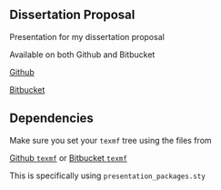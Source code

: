 ## Dissertation Proposal

Presentation for my dissertation proposal

Available on both Github and Bitbucket

[Github](https://github.com/skulumani/dissertation_proposal)

[Bitbucket](https://bitbucket.org/shankarkulumani/dissertation_proposal)

## Dependencies

Make sure you set your `texmf` tree using the files from

[Github `texmf`](https://github.com/skulumani/texmf) or [Bitbucket `texmf`](https://bitbucket.org/shankarkulumani/texmf)

This is specifically using `presentation_packages.sty`